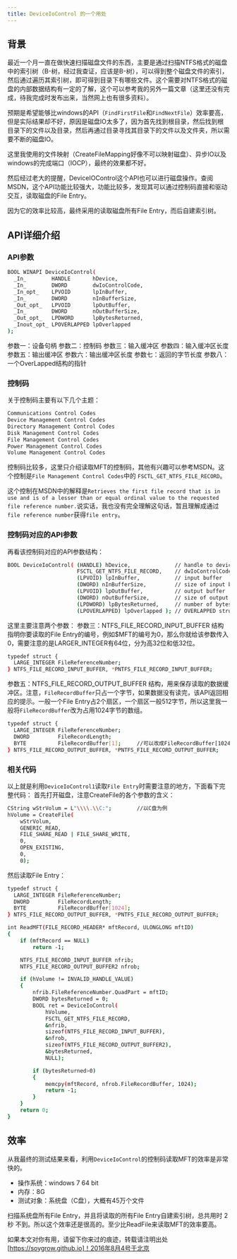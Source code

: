 ```yaml
---
title: DeviceIoControl 的一个用处
---
```


## 背景
最近一个月一直在做快速扫描磁盘文件的东西，主要是通过扫描NTFS格式的磁盘中的索引树（B-树，经过我查证，应该是B-树），可以得到整个磁盘文件的索引，然后通过遍历其索引树，即可得到目录下有哪些文件。这个需要对NTFS格式的磁盘的内部数据结构有一定的了解，这个可以参考我的另外一篇文章（这里还没有完成，待我完成时发布出来，当然网上也有很多资料）。

预期是希望能够比windows的API（`FindFirstFile`和`FindNextFile`）效率要高，但是实际结果却不好，原因是磁盘IO太多了，因为首先找到根目录，然后找到根目录下的文件以及目录，然后再通过目录寻找其目录下的文件以及文件夹，所以需要不断的磁盘IO。

这里我使用的文件映射（CreateFileMapping好像不可以映射磁盘）、异步IO以及windows的完成端口（IOCP），最终的效果都不好。

然后经过老大的提醒，DeviceIOControl这个API也可以进行磁盘操作。查阅MSDN，这个API功能比较强大，功能比较多，发现其可以通过控制码直接和驱动交互，读取磁盘的File Entry。

因为它的效率比较高，最终采用的读取磁盘所有File Entry，而后自建索引树。

## API详细介绍
### API参数
``` bash
BOOL WINAPI DeviceIoControl(
  _In_        HANDLE       hDevice,
  _In_        DWORD        dwIoControlCode,
  _In_opt_    LPVOID       lpInBuffer,
  _In_        DWORD        nInBufferSize,
  _Out_opt_   LPVOID       lpOutBuffer,
  _In_        DWORD        nOutBufferSize,
  _Out_opt_   LPDWORD      lpBytesReturned,
  _Inout_opt_ LPOVERLAPPED lpOverlapped
);
```
参数一：设备句柄
参数二：控制码
参数三：输入缓冲区
参数四：输入缓冲区长度
参数五：输出缓冲区
参数六：输出缓冲区长度
参数七：返回的字节长度
参数八：一个OverLapped结构的指针

### 控制码
关于控制码主要有以下几个主题：
``` bash
Communications Control Codes
Device Management Control Codes
Directory Management Control Codes
Disk Management Control Codes
File Management Control Codes
Power Management Control Codes
Volume Management Control Codes
```
控制码比较多，这里只介绍读取MFT的控制码，其他有兴趣可以参考MSDN。这个控制是`File Management Control Codes`中的 `FSCTL_GET_NTFS_FILE_RECORD`。

这个控制在MSDN中的解释是`Retrieves the first file record that is in use and is of a lesser than or equal ordinal value to the requested file reference number.`说实话，我也没有完全理解这句话，暂且理解成通过`file reference number`获得`file entry`。

### 控制码对应的API参数
再看该控制码对应的API参数结构：
``` bash
BOOL DeviceIoControl( (HANDLE) hDevice,              // handle to device
                      FSCTL_GET_NTFS_FILE_RECORD,    // dwIoControlCode
                      (LPVOID) lpInBuffer,           // input buffer
                      (DWORD) nInBufferSize,         // size of input buffer
                      (LPVOID) lpOutBuffer,          // output buffer
                      (DWORD) nOutBufferSize,        // size of output buffer
                      (LPDWORD) lpBytesReturned,     // number of bytes returned
                      (LPOVERLAPPED) lpOverlapped ); // OVERLAPPED structure

```
这里主要注意两个参数：
参数三：NTFS_FILE_RECORD_INPUT_BUFFER 结构指明你要读取的File Entry的编号，例如$MFT的编号为0，那么你就给该参数传入0，需要注意的是LARGER_INTEGER有64位，分为高32位和低32位。
``` bash
typedef struct {
  LARGE_INTEGER FileReferenceNumber;
} NTFS_FILE_RECORD_INPUT_BUFFER, *PNTFS_FILE_RECORD_INPUT_BUFFER;
```

参数五：NTFS_FILE_RECORD_OUTPUT_BUFFER 结构，用来保存读取的数据缓冲区。注意，`FileRecordBuffer`只占一个字节，如果数据没有读完，该API返回相应的提示。一般一个File Entry占2个扇区，一个扇区一般512字节，所以这里我一般将`FileRecordBuffer`改为占用1024字节的数组。
``` bash
typedef struct {
  LARGE_INTEGER FileReferenceNumber;
  DWORD         FileRecordLength;
  BYTE          FileRecordBuffer[1];     //可以改成FileRecordBuffer[1024]
} NTFS_FILE_RECORD_OUTPUT_BUFFER, *PNTFS_FILE_RECORD_OUTPUT_BUFFER;
```
### 相关代码
以上就是利用`DeviceIoControl1`读取`File Entry`时需要注意的地方，下面看下完整代码：
首先打开磁盘，注意CreateFile的各个参数的含义：
``` bash
CString wStrVolum = L"\\\\.\\C:";        //以C盘为例
hVolume = CreateFile(
	wStrVolum,
	GENERIC_READ,
	FILE_SHARE_READ | FILE_SHARE_WRITE,
	0,
	OPEN_EXISTING,
	0,
	0);
```
然后读取File Entry：
``` bash
typedef struct {
  LARGE_INTEGER FileReferenceNumber;
  DWORD         FileRecordLength;
  BYTE          FileRecordBuffer[1024];
} NTFS_FILE_RECORD_OUTPUT_BUFFER, *PNTFS_FILE_RECORD_OUTPUT_BUFFER;

int ReadMFT(FILE_RECORD_HEADER* mftRecord, ULONGLONG mftID)
{
	if (mftRecord == NULL)
		return -1;

	NTFS_FILE_RECORD_INPUT_BUFFER nfrib;
	NTFS_FILE_RECORD_OUTPUT_BUFFER2 nfrob;

	if (hVolume != INVALID_HANDLE_VALUE)
	{
		nfrib.FileReferenceNumber.QuadPart = mftID;
		DWORD bytesReturned = 0;
		BOOL ret = DeviceIoControl(
			hVolume,
			FSCTL_GET_NTFS_FILE_RECORD,
			&nfrib,
			sizeof(NTFS_FILE_RECORD_INPUT_BUFFER),
			&nfrob,
			sizeof(NTFS_FILE_RECORD_OUTPUT_BUFFER2),
			&bytesReturned,
			NULL);

		if (bytesReturned>0)
		{
			memcpy(mftRecord, nfrob.FileRecordBuffer, 1024);
			return -1;
		}
	}
	return 0;
}
```

## 效率
从我最终的测试结果来看，利用`DeviceIoControl`的控制码读取MFT的效率是非常快的。
- 操作系统：windows 7 64 bit
- 内存：8G
- 测试对象：系统盘（C盘），大概有45万个文件

扫描系统盘所有File Entry，并且将读取的所有File Entry自建索引树，总共用时 2秒 不到。所以这个效率还是很高的。至少比ReadFile来读取MFT的效率要高。

如果本文对你有用，请留下你来过的痕迹，转载请注明出处[https://soygrow.github.io]！2016年8月4号于北京

